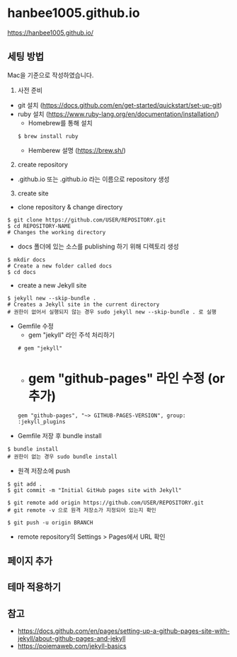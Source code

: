 # hanbee1005.github.io
 https://hanbee1005.github.io/

## 세팅 방법
Mac을 기준으로 작성하였습니다.

1. 사전 준비
- git 설치 (https://docs.github.com/en/get-started/quickstart/set-up-git)
- ruby 설치 (https://www.ruby-lang.org/en/documentation/installation/)
	+ Homebrew를 통해 설치
	```shell
	$ brew install ruby
	```
	+ Hemberew 설명 (https://brew.sh/)

2. create repository
- <user>.github.io 또는 <organization>.github.io 라는 이름으로 repository 생성

3. create site
- clone repository & change directory
```shell
$ git clone https://github.com/USER/REPOSITORY.git
$ cd REPOSITORY-NAME
# Changes the working directory
```
- docs 폴더에 있는 소스를 publishing 하기 위해 디렉토리 생성
```shell
$ mkdir docs
# Create a new folder called docs
$ cd docs
```
- create a new Jekyll site
```shell
$ jekyll new --skip-bundle .
# Creates a Jekyll site in the current directory
# 권한이 없어서 실행되지 않는 경우 sudo jekyll new --skip-bundle . 로 실행
```
- Gemfile 수정
	+ gem "jekyll" 라인 주석 처리하기
	```
	# gem "jekyll"
	```
	+ # gem "github-pages" 라인 수정 (or 추가)
	```
	gem "github-pages", "~> GITHUB-PAGES-VERSION", group: :jekyll_plugins
	```
- Gemfile 저장 후 bundle install
```shell
$ bundle install
# 권한이 없는 경우 sudo bundle install
```
- 원격 저장소에 push
```shell
$ git add .
$ git commit -m "Initial GitHub pages site with Jekyll"

$ git remote add origin https://github.com/USER/REPOSITORY.git
# git remote -v 으로 원격 저장소가 지정되어 있는지 확인

$ git push -u origin BRANCH
```
- remote repository의 Settings > Pages에서 URL 확인

## 페이지 추가

## 테마 적용하기

## 참고
- https://docs.github.com/en/pages/setting-up-a-github-pages-site-with-jekyll/about-github-pages-and-jekyll
- https://poiemaweb.com/jekyll-basics

